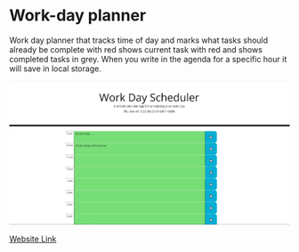 # Work-day planner

<p>Work day planner that tracks time of day and marks what tasks should already be complete with red shows current task with red and shows completed tasks in grey. When you write in the agenda for a specific hour it will save in local storage.</p>

<img src="./Assets/img/workDayPlanner.jpg">

<a href="https://zyastv.github.io/Challenge-5/">Website Link</a>